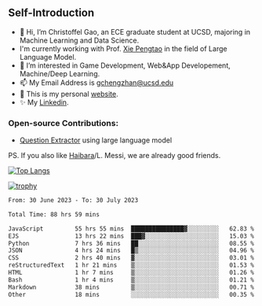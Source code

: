 ## Self-Introduction
- 👋 Hi, I’m Christoffel Gao, an ECE graduate student at UCSD, majoring in Machine Learning and Data Science.
- I'm currently working with Prof. [Xie Pengtao](https://pengtaoxie.github.io/) in the field of Large Language Model.
- 👀 I’m interested in Game Development, Web&App Developement, Machine/Deep Learning.
- 📫 My Email Address is gchengzhan@ucsd.edu
- 🌱 This is my personal [website](https://gaochengzhan.github.io/).
- ✨ My [Linkedin](https://www.linkedin.com/in/chengzhan-christoffel-gao/).

### Open-source Contributions:
- [Question Extractor](https://github.com/nestordemeure/question_extractor) using large language model

PS. If you also like [Haibara](https://www.detectiveconanworld.com/wiki/Ai_Haibara)/L. Messi, we are already good friends.

[![Top Langs](https://github-readme-stats.vercel.app/api/top-langs/?username=gaochengzhan&layout=compact&exclude_repo=CNN-based-Image-Recognition-for-AsianGiant-Hornets,Machine-Learning-and-Data-Computing-Tongji,NLP-on-Blogs-during-COVID-19-Pandemic,CSE258-Web-Mining-and-Recommder-System,Stock-Prediction-using-LSTM-Model)](https://github.com/anuraghazra/github-readme-stats)

[![trophy](https://github-profile-trophy.vercel.app/?username=gaochengzhan&theme=flat&row=1&margin-w=12)](https://github.com/ryo-ma/github-profile-trophy)

<!--START_SECTION:waka-->

```txt
From: 30 June 2023 - To: 30 July 2023

Total Time: 88 hrs 59 mins

JavaScript         55 hrs 55 mins  ███████████████▓░░░░░░░░░   62.83 %
EJS                13 hrs 22 mins  ███▓░░░░░░░░░░░░░░░░░░░░░   15.03 %
Python             7 hrs 36 mins   ██░░░░░░░░░░░░░░░░░░░░░░░   08.55 %
JSON               4 hrs 24 mins   █▒░░░░░░░░░░░░░░░░░░░░░░░   04.96 %
CSS                2 hrs 40 mins   ▓░░░░░░░░░░░░░░░░░░░░░░░░   03.01 %
reStructuredText   1 hr 21 mins    ▒░░░░░░░░░░░░░░░░░░░░░░░░   01.53 %
HTML               1 hr 7 mins     ▒░░░░░░░░░░░░░░░░░░░░░░░░   01.26 %
Bash               1 hr 4 mins     ▒░░░░░░░░░░░░░░░░░░░░░░░░   01.21 %
Markdown           38 mins         ▒░░░░░░░░░░░░░░░░░░░░░░░░   00.71 %
Other              18 mins         ░░░░░░░░░░░░░░░░░░░░░░░░░   00.35 %
```

<!--END_SECTION:waka-->

<!---
gaochengzhan/gaochengzhan is a ✨ special ✨ repository because its `README.md` (this file) appears on your GitHub profile.
You can click the Preview link to take a look at your changes.
--->
